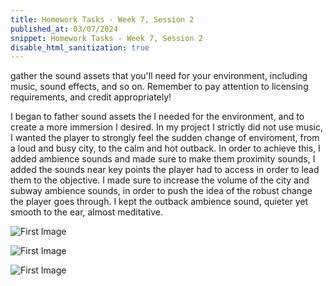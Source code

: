 ```yaml
---
title: Homework Tasks - Week 7, Session 2
published_at: 03/07/2024
snippet: Homework Tasks - Week 7, Session 2
disable_html_sanitization: true
---
```


gather the sound assets that you'll need for your environment, including music, sound effects, and so on. Remember to pay attention to licensing requirements, and credit appropriately!

I began to father sound assets the I needed for the environment, and to create a more immersion I desired. In my project I strictly did not use music, I wanted the player to strongly feel the sudden change of enviroment, from a loud and busy city, to the calm and hot outback. In order to achieve this, I added ambience sounds and made sure to make them proximity sounds, I added the sounds near key points the player had to access in order to lead them to the objective. I made sure to increase the volume of the city and subway ambience sounds, in order to push the idea of the robust change the player goes through. I kept the outback ambience sound, quieter yet smooth to the ear, almost meditative.

![First Image](/w01s1/CitySound.png)

![First Image](/w01s1/SubwaySound.png)

![First Image](/w01s1/DesertSound.png)